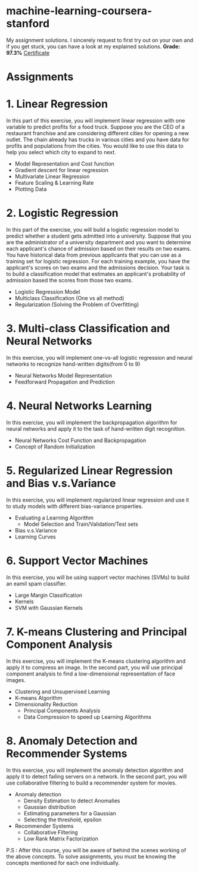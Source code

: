 # machine-learning-coursera-stanford
My assignment solutions. I sincerely request to first try out on your own and if you get stuck, you can have a look at my explained solutions. **Grade: 97.3%**
[Certificate](https://www.coursera.org/account/accomplishments/records/GA8WYZZCJNXT)

# Assignments 
# 1. Linear Regression

In this part of this exercise, you will implement linear regression with one variable to predict profits for a food truck. Suppose you are the CEO of a restaurant franchise and are considering different cities for opening a new outlet. The chain already has trucks in various cities and you have data for profits and populations from the cities. You would like to use this data to help you select which city to expand to next.

- Model Representation and Cost function
- Gradient descent for linear regression
- Multivariate Linear Regression
- Feature Scaling & Learning Rate
- Plotting Data

# 2. Logistic Regression
In this part of the exercise, you will build a logistic regression model to predict whether a student gets admitted into a university. Suppose that you are the administrator of a university department and you want to determine each applicant's chance of admission based on their results on two exams. You have historical data from previous applicants that you can use as a training set for logistic regression. For each training example, you have the applicant's scores on two exams and the admissions decision.
Your task is to build a classification model that estimates an applicant's probability of admission based the scores from those two exams.

- Logistic Regression Model
- Multiclass Classification (One vs all method)
- Regularization (Solving the Problem of Overfitting)


# 3. Multi-class Classification and Neural Networks
In this exercise, you will implement one-vs-all logistic regression and neural networks to recognize hand-written digits(from 0 to 9)

- Neural Networks Model Representation
- Feedforward Propagation and Prediction

# 4. Neural Networks Learning
In this exercise, you will implement the backpropagation algorithm for neural networks and apply it to the task of hand-written digit recognition.

- Neural Networks Cost Function and Backpropagation
- Concept of Random Initialization

# 5. Regularized Linear Regression and Bias v.s.Variance
In this exercise, you will implement regularized linear regression and use it to study models with different bias-variance properties.

- Evaluating a Learning Algorithm
	- Model Selection and Train/Validation/Test sets
- Bias v.s.Variance
- Learning Curves

# 6. Support Vector Machines
In this exercise, you will be using support vector machines (SVMs) to build an eamil spam classifier.

- Large Margin Classification
- Kernels
- SVM with Gaussian Kernels

# 7. K-means Clustering and Principal Component Analysis
In this exercise, you will implement the K-means clustering algorithm and apply it to compress an image. In the second part, you will use principal component analysis to find a low-dimensional representation of face images.

- Clustering and Unsupervised Learning
- K-means Algorithm
- Dimensionality Reduction
	- Principal Components Analysis 
	- Data Compression to speed up Learning Algorithms
	

# 8. Anomaly Detection and Recommender Systems
In this exercise, you will implement the anomaly detection algorithm and apply it to detect failing servers on a network. In the second part, you will use collaborative filtering to build a recommender system for movies.

- Anomaly detection
	- Density Estimation to detect Anomalies
	- Gaussian distribution
	- Estimating parameters for a Gaussian
	- Selecting the threshold, epsilon
- Recommender Systems
	- Collaborative Filtering
	- Low Rank Matrix Factorization
	
	
P.S : After this course, you will be aware of behind the scenes working of the above concepts. To solve assignments, you must be knowing the concepts mentioned for each one individually.
